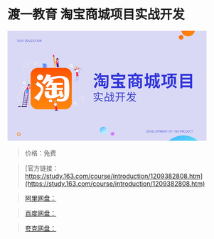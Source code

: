 # 渡一教育 淘宝商城项目实战开发

![img](../../../assets/study163/free/48b90a0b577544bdb352337b030041c8.jpg)

> 价格：免费

> [官方链接：https://study.163.com/course/introduction/1209382808.htm](https://study.163.com/course/introduction/1209382808.htm)

> [阿里网盘：]()

> [百度网盘：]()

> [夸克网盘：]()
